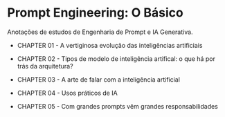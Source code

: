 # Prompt Engineering: O Básico

Anotações de estudos de Engenharia de Prompt e IA Generativa.

- CHAPTER 01 - A vertiginosa evolução das inteligências artificiais

- CHAPTER 02 - Tipos de modelo de inteligência artifical: o que há por trás da arquitetura?

- CHAPTER 03 - A arte de falar com a inteligência artificial

- CHAPTER 04 - Usos práticos de IA

- CHAPTER 05 - Com grandes prompts vêm grandes responsabilidades
